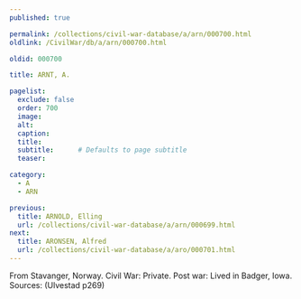 ```yaml
---
published: true

permalink: /collections/civil-war-database/a/arn/000700.html
oldlink: /CivilWar/db/a/arn/000700.html

oldid: 000700

title: ARNT, A.

pagelist:
  exclude: false
  order: 700
  image: 
  alt:
  caption:
  title:
  subtitle:      # Defaults to page subtitle
  teaser:

category: 
  - A 
  - ARN

previous:
  title: ARNOLD, Elling
  url: /collections/civil-war-database/a/arn/000699.html  
next:
  title: ARONSEN, Alfred
  url: /collections/civil-war-database/a/aro/000701.html   
---
```

From Stavanger, Norway. Civil War: Private. Post war: Lived in Badger, Iowa. Sources: (Ulvestad p269)